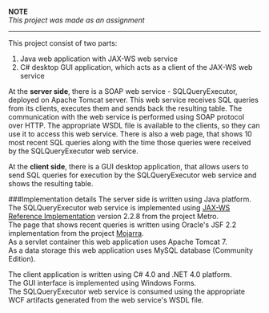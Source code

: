 **NOTE**<br />
*This project was made as an assignment*

---

This project consist of two parts:
  1. Java web application with JAX-WS web service
  2. C# desktop GUI application, which acts as a client of the JAX-WS web service

At the <strong>server side</strong>, there is a SOAP web service - SQLQueryExecutor, deployed on Apache Tomcat server. This web service receives SQL queries from its clients, executes them and sends back the resulting table. The communication with the web service is performed using SOAP protocol over HTTP. The appropriate WSDL file is available to the clients, so they can use it to access this web service. There is also a web page, that shows 10 most recent SQL queries along with the time those queries were received by the SQLQueryExecutor web service.

At the <strong>client side</strong>, there is a GUI desktop application, that allows users to send SQL queries for execution by the SQLQueryExecutor web service and shows the resulting table.

###Implementation details
The server side is written using Java platform.<br>
The SQLQueryExecutor web service is implemented using [JAX-WS Reference Implementation](https://github.com/javaee/metro-jax-ws) version 2.2.8 from the project Metro.<br>
The page that shows recent queries is written using Oracle's JSF 2.2 implementation from the project [Mojarra](http://javaserverfaces.java.net/).<br>
As a servlet container this web application uses Apache Tomcat 7.<br>
As a data storage this web application uses MySQL database (Community Edition). 

The client application is written using C# 4.0 and .NET 4.0 platform.<br>
The GUI interface is implemented using Windows Forms.<br>
The SQLQueryExecutor web service is consumed using the appropriate WCF artifacts generated from the web service's WSDL file.
